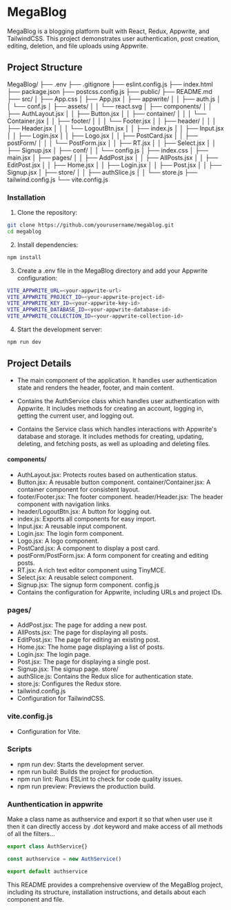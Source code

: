 # MegaBlog
MegaBlog is a blogging platform built with React, Redux, Appwrite, and TailwindCSS. This project demonstrates user authentication, post creation, editing, deletion, and file uploads using Appwrite.

## Project Structure
MegaBlog/
├── .env
├── .gitignore
├── eslint.config.js
├── index.html
├── package.json
├── postcss.config.js
├── public/
├── README.md
├── src/
│   ├── App.css
│   ├── App.jsx
│   ├── appwrite/
│   │   ├── auth.js
│   │   └── conf.js
│   ├── assets/
│   │   └── react.svg
│   ├── components/
│   │   ├── AuthLayout.jsx
│   │   ├── Button.jsx
│   │   ├── container/
│   │   │   └── Container.jsx
│   │   ├── footer/
│   │   │   └── Footer.jsx
│   │   ├── header/
│   │   │   ├── Header.jsx
│   │   │   └── LogoutBtn.jsx
│   │   ├── index.js
│   │   ├── Input.jsx
│   │   ├── Login.jsx
│   │   ├── Logo.jsx
│   │   ├── PostCard.jsx
│   │   ├── postForm/
│   │   │   └── PostForm.jsx
│   │   ├── RT.jsx
│   │   ├── Select.jsx
│   │   ├── Signup.jsx
│   ├── conf/
│   │   └── config.js
│   ├── index.css
│   ├── main.jsx
│   ├── pages/
│   │   ├── AddPost.jsx
│   │   ├── AllPosts.jsx
│   │   ├── EditPost.jsx
│   │   ├── Home.jsx
│   │   ├── Login.jsx
│   │   ├── Post.jsx
│   │   ├── Signup.jsx
│   ├── store/
│   │   ├── authSlice.js
│   │   └── store.js
├── tailwind.config.js
└── vite.config.js

### Installation
1. Clone the repository:
```bash
git clone https://github.com/yourusername/megablog.git
cd megablog
```
2. Install dependencies:
```bash
npm install
```
3. Create a .env file in the MegaBlog directory and add your Appwrite configuration:
```bash
VITE_APPWRITE_URL=<your-appwrite-url>
VITE_APPWRITE_PROJECT_ID=<your-appwrite-project-id>
VITE_APPWRITE_KEY_ID=<your-appwrite-key-id>
VITE_APPWRITE_DATABASE_ID=<your-appwrite-database-id>
VITE_APPWRITE_COLLECTION_ID=<your-appwrite-collection-id>
```
4. Start the development server:
```bash
npm run dev
```
## Project Details
- The main component of the application. It handles user authentication state and renders the header, footer, and main content.

- Contains the AuthService class which handles user authentication with Appwrite. It includes methods for creating an account, logging in, getting the current user, and logging out.

- Contains the Service class which handles interactions with Appwrite's database and storage. It includes methods for creating, updating, deleting, and fetching posts, as well as uploading and deleting files.

#### components/
- AuthLayout.jsx: Protects routes based on authentication status.
- Button.jsx: A reusable button component.
container/Container.jsx: A container component for consistent layout.
- footer/Footer.jsx: The footer component.
header/Header.jsx: The header component with navigation links.
- header/LogoutBtn.jsx: A button for logging out.
- index.js: Exports all components for easy import.
- Input.jsx: A reusable input component.
- Login.jsx: The login form component.
- Logo.jsx: A logo component.
- PostCard.jsx: A component to display a post card.
- postForm/PostForm.jsx: A form component for creating and editing posts.
- RT.jsx: A rich text editor component using TinyMCE.
- Select.jsx: A reusable select component.
- Signup.jsx: The signup form component.
config.js
- Contains the configuration for Appwrite, including URLs and project IDs.

### pages/
- AddPost.jsx: The page for adding a new post.
- AllPosts.jsx: The page for displaying all posts.
- EditPost.jsx: The page for editing an existing post.
- Home.jsx: The home page displaying a list of posts.
- Login.jsx: The login page.
- Post.jsx: The page for displaying a single post.
- Signup.jsx: The signup page.
store/
- authSlice.js: Contains the Redux slice for authentication state.
- store.js: Configures the Redux store.
- tailwind.config.js
- Configuration for TailwindCSS.

### vite.config.js
- Configuration for Vite.

### Scripts
- npm run dev: Starts the development server.
- npm run build: Builds the project for production.
- npm run lint: Runs ESLint to check for code quality issues.
- npm run preview: Previews the production build.

### Aunthentication in appwrite

Make a class name as authservice and export it so that when user use it then it can 
directly access by .dot keyword and make access of all methods of all the filters...

```js
export class AuthService{}

const authservice = new AuthService()

export default authservice
```

This README provides a comprehensive overview of the MegaBlog project, including its structure, installation instructions, and details about each component and file.









